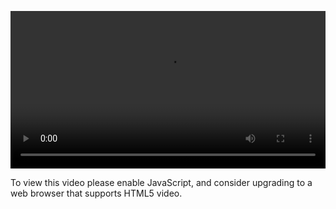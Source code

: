 <video controls="" style="width: 100%; display: block;"><source src="http://o86bpj665.bkt.clouddn.com/bianguaishou/4-4-clearfix.mp4" type="video/mp4"><p>To view this video please enable JavaScript, and consider upgrading to a web browser that supports HTML5 video.</p></video>
